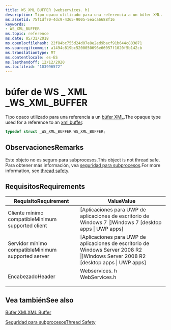 ```yaml
---
title: WS_XML_BUFFER (webservices. h)
description: Tipo opaco utilizado para una referencia a un búfer XML.
ms.assetid: 75f1df70-4dc9-4365-9005-5eaca6688f16
keywords:
- WS_XML_BUFFER
ms.topic: reference
ms.date: 05/31/2018
ms.openlocfilehash: 22f84bc755d24d07e8e2ed9bacf91b644c883871
ms.sourcegitcommit: a1494c819bc5200050696e66057f1020f5b142cb
ms.translationtype: MT
ms.contentlocale: es-ES
ms.lasthandoff: 12/12/2020
ms.locfileid: "103996572"
---
```

# <a name="ws_xml_buffer"></a><span data-ttu-id="dc62f-104">búfer de WS \_ XML \_</span><span class="sxs-lookup"><span data-stu-id="dc62f-104">WS\_XML\_BUFFER</span></span>

<span data-ttu-id="dc62f-105">Tipo opaco utilizado para una referencia a un [búfer XML](xml-buffer.md).</span><span class="sxs-lookup"><span data-stu-id="dc62f-105">The opaque type used for a reference to an [xml buffer](xml-buffer.md).</span></span>


```C++
typedef struct _WS_XML_BUFFER WS_XML_BUFFER;
```



## <a name="remarks"></a><span data-ttu-id="dc62f-106">Observaciones</span><span class="sxs-lookup"><span data-stu-id="dc62f-106">Remarks</span></span>

<span data-ttu-id="dc62f-107">Este objeto no es seguro para subprocesos.</span><span class="sxs-lookup"><span data-stu-id="dc62f-107">This object is not thread safe.</span></span> <span data-ttu-id="dc62f-108">Para obtener más información, vea [seguridad para subprocesos](thread-safety.md).</span><span class="sxs-lookup"><span data-stu-id="dc62f-108">For more information, see [thread safety](thread-safety.md).</span></span>

## <a name="requirements"></a><span data-ttu-id="dc62f-109">Requisitos</span><span class="sxs-lookup"><span data-stu-id="dc62f-109">Requirements</span></span>



| <span data-ttu-id="dc62f-110">Requisito</span><span class="sxs-lookup"><span data-stu-id="dc62f-110">Requirement</span></span> | <span data-ttu-id="dc62f-111">Value</span><span class="sxs-lookup"><span data-stu-id="dc62f-111">Value</span></span> |
|-------------------------------------|------------------------------------------------------------------------------------------|
| <span data-ttu-id="dc62f-112">Cliente mínimo compatible</span><span class="sxs-lookup"><span data-stu-id="dc62f-112">Minimum supported client</span></span><br/> | <span data-ttu-id="dc62f-113">\[Aplicaciones para UWP de aplicaciones de escritorio de Windows 7 \|\]</span><span class="sxs-lookup"><span data-stu-id="dc62f-113">Windows 7 \[desktop apps \| UWP apps\]</span></span><br/>                                        |
| <span data-ttu-id="dc62f-114">Servidor mínimo compatible</span><span class="sxs-lookup"><span data-stu-id="dc62f-114">Minimum supported server</span></span><br/> | <span data-ttu-id="dc62f-115">\[Aplicaciones para UWP de aplicaciones de escritorio de Windows Server 2008 R2 \|\]</span><span class="sxs-lookup"><span data-stu-id="dc62f-115">Windows Server 2008 R2 \[desktop apps \| UWP apps\]</span></span><br/>                           |
| <span data-ttu-id="dc62f-116">Encabezado</span><span class="sxs-lookup"><span data-stu-id="dc62f-116">Header</span></span><br/>                   | <dl> <span data-ttu-id="dc62f-117"><dt>Webservices. h</dt></span><span class="sxs-lookup"><span data-stu-id="dc62f-117"><dt>WebServices.h</dt></span></span> </dl> |



## <a name="see-also"></a><span data-ttu-id="dc62f-118">Vea también</span><span class="sxs-lookup"><span data-stu-id="dc62f-118">See also</span></span>

<dl> <dt>

[<span data-ttu-id="dc62f-119">Búfer XML</span><span class="sxs-lookup"><span data-stu-id="dc62f-119">XML Buffer</span></span>](xml-buffer.md)
</dt> <dt>

[<span data-ttu-id="dc62f-120">Seguridad para subprocesos</span><span class="sxs-lookup"><span data-stu-id="dc62f-120">Thread Safety</span></span>](thread-safety.md)
</dt> </dl>

 

 





